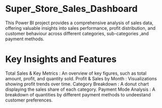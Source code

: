 # Super_Store_Sales_Dashboard
This  Power BI project provides a comprehensive analysis of sales data, offering valuable insights into sales  performance, profit distribution, and customer  behaviour  across different categories, sub-categories ,and payment methods.

# Key Insights and Features
Total Sales & Key Metrics : An overview of key figures, such as total amount, profit, and quantity sold.
Profit & Sales by Month : Visualizations showing profit trends over time.
Category Breakdown : A donut chart displaying the sales share of each category.
Payment Mode Analysis : A breakdown of quantities by different payment methods to undeestand customer preferences.

